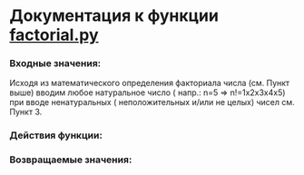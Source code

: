 # Документация к функции <a href='factorial.py'>factorial.py</a>


<h3>Входные значения:</h3>

Исходя из математического определения факториала числа (см. Пункт выше) вводим любое натуральное число ( напр.: n=5 => n!=1x2x3x4x5) при вводе ненатуральных ( неположительных и/или не целых) чисел см. Пункт 3.

<h3>Действия функции:</h3>



<h3>Возвращаемые значения:</h3>

